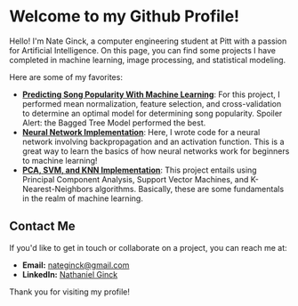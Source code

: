 # Welcome to my Github Profile!

Hello! I'm Nate Ginck, a computer engineering student at Pitt with a passion for Artificial Intelligence. On this page, you can find some projects I have completed in machine learning, image processing, and statistical modeling. 

Here are some of my favorites:

- **[Predicting Song Popularity With Machine Learning](https://github.com/nateginck/Predicting-Song-Popularity-With-Machine-Learning)**: For this project, I performed mean normalization, feature selection, and cross-validation to determine an optimal model for determining song popularity. Spoiler Alert: the Bagged Tree Model performed the best.
- **[Neural Network Implementation](https://github.com/nateginck/Neural-Network-Implementation)**: Here, I wrote code for a neural network involving backpropagation and an activation function. This is a great way to learn the basics of how neural networks work for beginners to machine learning!
- **[PCA, SVM, and KNN Implementation](https://github.com/nateginck/PCA-SVM-and-KNN-Implementation)**: This project entails using Principal Component Analysis, Support Vector Machines, and K-Nearest-Neighbors algorithms. Basically, these are some fundamentals in the realm of machine learning. 

## Contact Me

If you'd like to get in touch or collaborate on a project, you can reach me at:

- **Email:** nateginck@gmail.com
- **LinkedIn:** [Nathaniel Ginck](https://www.linkedin.com/in/nathanielginck/)

Thank you for visiting my profile!

